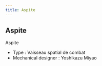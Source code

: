 ```yaml
---
title: Aspite
---
```


Aspite
------




Aspite


* Type : Vaisseau spatial de combat
* Mechanical designer : Yoshikazu Miyao

